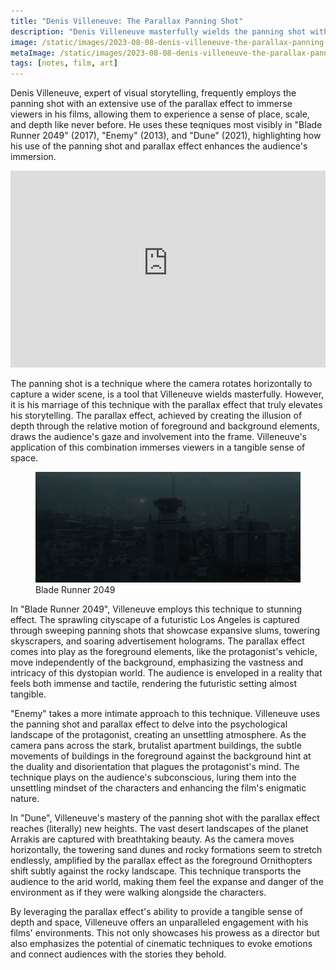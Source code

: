 ```yaml
---
title: "Denis Villeneuve: The Parallax Panning Shot"
description: "Denis Villeneuve masterfully wields the panning shot with parallax in films like Blade Runner 2049, Enemy, and Dune, immersing viewers in rich, multi-dimensional worlds."
image: /static/images/2023-08-08-denis-villeneuve-the-parallax-panning-shot.jpg
metaImage: /static/images/2023-08-08-denis-villeneuve-the-parallax-panning-shot.jpg
tags: [notes, film, art]
---
```


Denis Villeneuve, expert of visual storytelling, frequently employs the panning shot with an extensive use of the
parallax effect to immerse viewers in his films, allowing them to experience a sense of place, scale, and depth like
never before. He uses these teqniques most visibly in "Blade Runner 2049" (2017), "Enemy" (2013), and "Dune" (2021),
highlighting how his use of the panning shot and parallax effect enhances the audience's immersion.

<iframe width="100%" height="315" src="https://www.youtube-nocookie.com/embed/jJovZFm6fzI" title="YouTube video player" frameborder="0" allow="accelerometer; autoplay; clipboard-write; encrypted-media; gyroscope; picture-in-picture; web-share" allowfullscreen></iframe>

The panning shot is a technique where the camera rotates horizontally to capture a wider scene, is a tool that
Villeneuve wields masterfully. However, it is his marriage of this technique with the parallax effect that truly
elevates his storytelling. The parallax effect, achieved by creating the illusion of depth through the relative motion
of foreground and background elements, draws the audience's gaze and involvement into the frame. Villeneuve's
application of this combination immerses viewers in a tangible sense of space.

<figure>
  <img src="/static/images/2023-08-08-denis-villeneuve-the-parallax-panning-shot.jpg" alt="Blade Runner 2049" />
  <figcaption>Blade Runner 2049</figcaption>
</figure>

In "Blade Runner 2049", Villeneuve employs this technique to stunning effect. The sprawling cityscape of a futuristic
Los Angeles is captured through sweeping panning shots that showcase expansive slums, towering skyscrapers, and soaring
advertisement holograms. The parallax effect comes into play as the foreground elements, like the protagonist's vehicle,
move independently of the background, emphasizing the vastness and intricacy of this dystopian world. The audience is
enveloped in a reality that feels both immense and tactile, rendering the futuristic setting almost tangible.

"Enemy" takes a more intimate approach to this technique. Villeneuve uses the panning shot and parallax effect to delve
into the psychological landscape of the protagonist, creating an unsettling atmosphere. As the camera pans across the
stark, brutalist apartment buildings, the subtle movements of buildings in the foreground against the background hint
at the duality and disorientation that plagues the protagonist's mind. The technique plays on the audience's
subconscious, luring them into the unsettling mindset of the characters and enhancing the film's enigmatic nature.

In "Dune", Villeneuve's mastery of the panning shot with the parallax effect reaches (literally) new heights. The vast
desert landscapes of the planet Arrakis are captured with breathtaking beauty. As the camera moves horizontally, the
towering sand dunes and rocky formations seem to stretch endlessly, amplified by the parallax effect as the foreground
Ornithopters shift subtly against the rocky landscape. This technique transports the audience to the arid world, making
them feel the expanse and danger of the environment as if they were walking alongside the characters.

By leveraging the parallax effect's ability to provide a tangible sense of depth and space, Villeneuve offers an
unparalleled engagement with his films' environments. This not only showcases his prowess as a director but also
emphasizes the potential of cinematic techniques to evoke emotions and connect audiences with the stories they behold.
